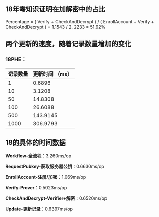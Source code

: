 ## 18年零知识证明在加解密中的占比

Percentage = ( Verify + CheckAndDecrypt ) / ( EnrollAccount + Verify + CheckAndDecrypt ) = 1.1543 / 2. 2233 = 51.92%

## 两个更新的速度，随着记录数量增加的变化

### 18PHE：

| 记录数量 | 更新时间 （ms） |
| -------- | :-------------- |
| 1        | 0.6896          |
| 10       | 3.1208          |
| 50       | 14.8308         |
| 100      | 26.6088         |
| 500      | 143.9145        |
| 1000     | 306.9793        |

## 18的具体的时间数据

**Workflow-全流程**：3.260ms/op

**RequestPubkey-获取服务器公钥**：0.6630ms/op

**EnrollAccount-注册/加密**：1.069ms/op

**Verify-Prover**：0.5023ms/op

**CheckAndDecrypt-Verifier+解密**：0.6520ms/op

**Update-更新记录**：0.6397ms/op
